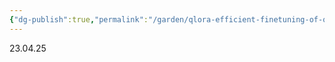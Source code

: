 ```yaml
---
{"dg-publish":true,"permalink":"/garden/qlora-efficient-finetuning-of-quantized-ll-ms/"}
---
```


23.04.25
